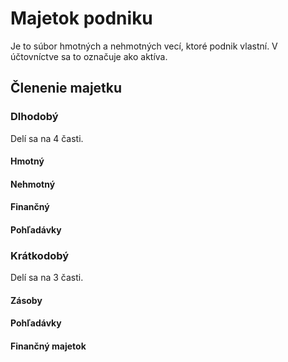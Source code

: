 # Majetok podniku

Je to súbor hmotných a nehmotných vecí, ktoré podnik vlastní. V účtovníctve sa to označuje ako aktíva.

## Členenie majetku

### Dlhodobý

Delí sa na 4 časti.

#### Hmotný

#### Nehmotný

#### Finančný

#### Pohľadávky

### Krátkodobý

Delí sa na 3 časti.

#### Zásoby

#### Pohľadávky

#### Finančný majetok

